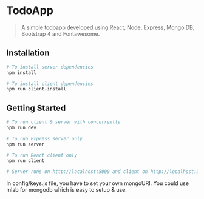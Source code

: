 # TodoApp
> A simple todoapp developed using React, Node, Express, Mongo DB, Bootstrap 4 and Fontawesome.

## Installation

```bash
# To install server dependencies
npm install

# To install client dependencies
npm run client-install
```
## Getting Started

```bash
# To run client & server with concurrently
npm run dev

# To run Express server only
npm run server

# To run React client only
npm run client

# Server runs on http://localhost:5000 and client on http://localhost:3000
```

In config/keys.js file, you have to set your own mongoURI. You could use mlab for mongodb which is easy to setup & use.

